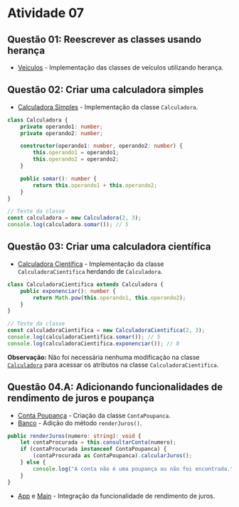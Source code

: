 # Atividade 07

## Questão 01: Reescrever as classes usando herança

- [Veículos](./src/veiculos.ts) - Implementação das classes de veículos utilizando herança.

## Questão 02: Criar uma calculadora simples

- [Calculadora Simples](./src/calculadoraSimples.ts) - Implementação da classe `Calculadora`.

```typescript
class Calculadora {
    private operando1: number;
    private operando2: number;

    constructor(operando1: number, operando2: number) {
        this.operando1 = operando1;
        this.operando2 = operando2;
    }

    public somar(): number {
        return this.operando1 + this.operando2;
    }
}

// Teste da classe
const calculadora = new Calculadora(2, 3);
console.log(calculadora.somar()); // 5
```

## Questão 03: Criar uma calculadora científica

- [Calculadora Científica](./src/calculadoraCientifica.ts) - Implementação da classe `CalculadoraCientifica` herdando de `Calculadora`.

```typescript
class CalculadoraCientifica extends Calculadora {
    public exponenciar(): number {
        return Math.pow(this.operando1, this.operando2);
    }
}

// Teste da classe
const calculadoraCientifica = new CalculadoraCientifica(2, 3);
console.log(calculadoraCientifica.somar()); // 5
console.log(calculadoraCientifica.exponenciar()); // 8
```

**Observação:** Não foi necessária nenhuma modificação na classe [`Calculadora`](./src/calculadoraSimples.ts) para acessar os atributos na classe `CalculadoraCientifica`.

## Questão 04.A: Adicionando funcionalidades de rendimento de juros e poupança

- [Conta Poupança](./src/bank/models/contaPoupanca.ts) - Criação da classe `ContaPoupanca`.
- [Banco](./src/bank/models/banco.ts) - Adição do método `renderJuros()`.

```typescript
public renderJuros(numero: string): void {
    let contaProcurada = this.consultarConta(numero);
    if (contaProcurada instanceof ContaPoupanca) {
        (contaProcurada as ContaPoupanca).calcularJuros();
    } else {
        console.log("A conta não é uma poupança ou não foi encontrada.");
    }
}
```

- [App](./src/bank/models/app.ts) e [Main](./src/bank/main.ts) - Integração da funcionalidade de rendimento de juros.
